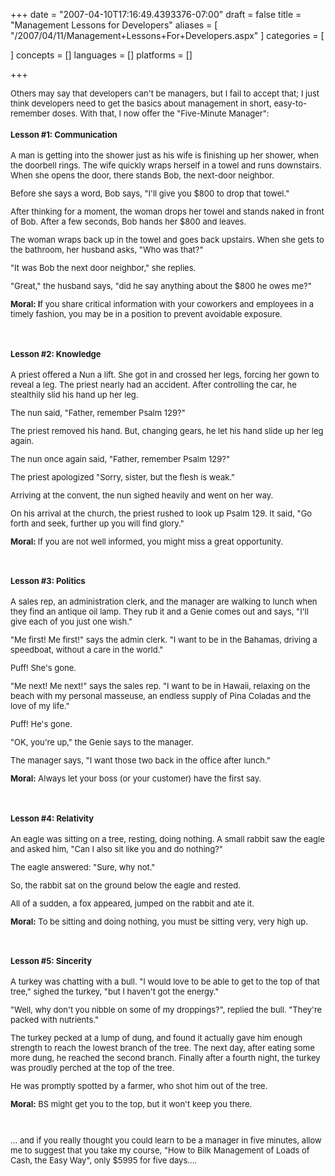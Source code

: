 +++
date = "2007-04-10T17:16:49.4393376-07:00"
draft = false
title = "Management Lessons for Developers"
aliases = [
	"/2007/04/11/Management+Lessons+For+Developers.aspx"
]
categories = [
	
]
concepts = []
languages = []
platforms = []
 
+++
<font size="2"> <p>Others may say that developers can't be managers, but I fail to accept that; I just think developers need to get the basics about management in short, easy-to-remember doses. With that, I now offer the "Five-Minute Manager":</p> <h4>Lesson #1: Communication</h4> <p>A man is getting into the shower just as his wife is finishing up her shower, when the doorbell rings. The wife quickly wraps herself in a towel and runs downstairs. When she opens the door, there stands Bob, the next-door neighbor. </p> <p>Before she says a word, Bob says, "I'll give you $800 to drop that towel."</p> <p>After thinking for a moment, the woman drops her towel and stands naked in front of Bob. After a few seconds, Bob hands her $800 and leaves.</p> <p>The woman wraps back up in the towel and goes back upstairs. When she gets to the bathroom, her husband asks, "Who was that?"</p> <p>"It was Bob the next door neighbor," she replies.</p> <p>"Great," the husband says, "did he say anything about the $800 he owes me?" </p> <p><strong>Moral: I</strong>f you share critical information with your&nbsp;coworkers and employees&nbsp;in a timely fashion, you may be in a position to prevent avoidable exposure.</p> <p>&nbsp;</p> <h4>Lesson #2: Knowledge</h4> <p>A priest offered a Nun a lift. She got in and crossed her legs, forcing her gown to reveal a leg. The priest nearly had an accident. After controlling the car, he stealthily slid his hand up her leg.</p> <p>The nun said, "Father, remember Psalm 129?" </p> <p>The priest removed his hand. But, changing gears, he let his hand slide up her leg again. </p> <p>The nun once again said, "Father, remember Psalm 129?"</p> <p>The priest apologized "Sorry, sister, but the flesh is weak."</p> <p>Arriving at the convent, the nun sighed heavily and went on her way. </p> <p>On his arrival at the church, the priest rushed to look up Psalm 129. It said, "Go forth and seek, further up you will find glory."</p> <p><strong>Moral: </strong>If you are not well informed, you might miss a great opportunity.</p> <p>&nbsp;</p> <h4>Lesson #3: Politics</h4> <p>A sales rep, an administration clerk, and the manager are walking to lunch when they find an antique oil lamp. They rub it and a Genie comes out and says, "I'll give each of you just one wish."</p> <p></p> <p>"Me first! Me first!" says the admin clerk. "I want to be in the Bahamas, driving a speedboat, without a care in the world."</p> <p>Puff! She's gone. </p> <p>"Me next! Me next!" says the sales rep. "I want to be in Hawaii, relaxing on the beach with my personal masseuse, an endless supply of Pina Coladas and the love of my life." </p> <p>Puff! He's gone.</p> <p>"OK, you're up," the Genie says to the manager. </p> <p>The manager says, "I want those two back in the office after lunch."</p> <p><strong>Moral:</strong> Always let your boss&nbsp;(or your customer) have the first say.</p> <p>&nbsp;</p> <h4>Lesson #4: Relativity</h4> <p>An eagle was sitting on a tree, resting, doing nothing. A small rabbit saw the eagle and asked him, "Can I also sit like you and do nothing?"</p> <p>The eagle answered: "Sure, why not."</p> <p>So, the rabbit sat on the ground below the eagle and rested.</p> <p>All of a sudden, a fox appeared, jumped on the rabbit and ate it. </p> <p><strong>Moral:</strong> To be sitting and doing nothing, you must be sitting very, very high up.</p> <p>&nbsp;</p> <h4>Lesson #5: Sincerity</h4> <p>A turkey was chatting with a bull. "I would love to be able to get to the top of that tree," sighed the turkey, "but I haven't got the energy."</p> <p>"Well, why don't you nibble on some of my droppings?", replied the bull. "They're packed with nutrients."</p> <p>The turkey pecked at a lump of dung, and found it actually gave him enough strength to reach the lowest branch of the tree. The next day, after eating some more dung, he reached the second branch. Finally after a fourth night, the turkey was proudly perched at the top of the tree. </p> <p>He was promptly spotted by a farmer, who shot him out of the tree.</p> <p><strong>Moral:</strong>&nbsp;BS might get you to the top, but it won't keep you there.</p> <p>&nbsp;</p> <p>... and if you really thought you could learn to be a manager in five minutes, allow me to suggest that you take my course, "How to Bilk Management of Loads of Cash, the Easy Way", only $5995 for five days....</p></font>
 
